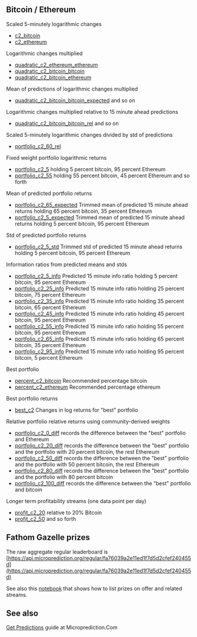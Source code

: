 


## Bitcoin / Ethereum 

Scaled 5-minutely logarithmic changes 
* [c2_bitcoin](https://www.microprediction.org/stream_dashboard.html?stream=c2_bitcoin)
* [c2_ethereum](https://www.microprediction.org/stream_dashboard.html?stream=c2_ethereum)

Logarithmic changes multiplied
* [quadratic_c2_ethereum_ethereum](https://www.microprediction.org/stream_dashboard.html?stream=quadratic_c2_ethereum_ethereum)
* [quadratic_c2_bitcoin_bitcoin](https://www.microprediction.org/stream_dashboard.html?stream=quadratic_c2_bitcoin_bitcoin)
* [quadratic_c2_bitcoin_ethereum](https://www.microprediction.org/stream_dashboard.html?stream=quadratic_c2_bitcoin_ethereum)

Mean of predictions of logarithmic changes multiplied
* [quadratic_c2_bitcoin_bitcoin_expected](https://www.microprediction.org/stream_dashboard.html?stream=quadratic_c2_bitcoin_bitcoin_expected)
and so on


Logarithmic changes multiplied relative to 15 minute ahead predictions
* [quadratic_c2_bitcoin_bitcoin_rel](https://www.microprediction.org/stream_dashboard.html?stream=quadratic_c2_bitcoin_bitcoin_rel)
and so on



Scaled 5-minutely logarithmic changes divided by std of predictions
* [portfolio_c2_60_rel](https://www.microprediction.org/stream_dashboard.html?stream=portfolio_c2_60_rel)

Fixed weight portfolio logarithmic returns
* [portfolio_c2_5](https://www.microprediction.org/stream_dashboard.html?stream=portfolio_c2_5) holding 5 percent bitcoin, 95 percent Ethereum
* [portfolio_c2_55](https://www.microprediction.org/stream_dashboard.html?stream=portfolio_c2_55) holding 55 percent bitcoin, 45 percent Ethereum
and so forth

Mean of predicted portfolio returns
* [portfolio_c2_65_expected](https://www.microprediction.org/stream_dashboard.html?stream=portfolio_c2_65_expected) Trimmed mean of predicted 15 minute ahead returns holding 65 percent bitcoin, 35 percent Ethereum
* [portfolio_c2_5_expected](https://www.microprediction.org/stream_dashboard.html?stream=portfolio_c2_5_expected) Trimmed mean of predicted 15 minute ahead returns holding 5 percent bitcoin, 95 percent Ethereum

Std of predicted portfolio returns
* [portfolio_c2_5_std](https://www.microprediction.org/stream_dashboard.html?stream=portfolio_c2_5_std) Trimmed std of predicted 15 minute ahead returns holding 5 percent bitcoin, 95 percent Ethereum

Information ratios from predicted means and stds
* [portfolio_c2_5_info](https://www.microprediction.org/stream_dashboard.html?stream=portfolio_c2_5_info) Predicted 15 minute info ratio holding 5 percent bitcoin, 95 percent Ethereum
* [portfolio_c2_25_info](https://www.microprediction.org/stream_dashboard.html?stream=portfolio_c2_25_info) Predicted 15 minute info ratio holding 25 percent bitcoin, 75 percent Ethereum
* [portfolio_c2_35_info](https://www.microprediction.org/stream_dashboard.html?stream=portfolio_c2_35_info) Predicted 15 minute info ratio holding 35 percent bitcoin, 65 percent Ethereum
* [portfolio_c2_45_info](https://www.microprediction.org/stream_dashboard.html?stream=portfolio_c2_45_info) Predicted 15 minute info ratio holding 45 percent bitcoin, 95 percent Ethereum
* [portfolio_c2_55_info](https://www.microprediction.org/stream_dashboard.html?stream=portfolio_c2_55_info) Predicted 15 minute info ratio holding 55 percent bitcoin, 95 percent Ethereum
* [portfolio_c2_65_info](https://www.microprediction.org/stream_dashboard.html?stream=portfolio_c2_65_info) Predicted 15 minute info ratio holding 65 percent bitcoin, 35 percent Ethereum
* [portfolio_c2_95_info](https://www.microprediction.org/stream_dashboard.html?stream=portfolio_c2_95_info) Predicted 15 minute info ratio holding 95 percent bitcoin, 5 percent Ethereum

Best portfolio 
* [percent_c2_bitcoin](https://www.microprediction.org/stream_dashboard.html?stream=percent_c2_bitcoin) Recommended percentage bitcoin
* [percent_c2_ethereum](https://www.microprediction.org/stream_dashboard.html?stream=percent_c2_ethereum) Recommended percentage ethereum 

Best portfolio returns
* [best_c2](https://www.microprediction.org/stream_dashboard.html?stream=best_c2) Changes in log returns for "best" portfolio


Relative portfolio relative returns using community-derived weights
* [portfolio_c2_0_diff](https://www.microprediction.org/stream_dashboard.html?stream=portfolio_c2_0_diff) 
records the difference between the "best" portfolio and Ethereum
* [portfolio_c2_20_diff](https://www.microprediction.org/stream_dashboard.html?stream=portfolio_c2_20_diff) 
records the difference between the "best" portfolio and the portfolio with 20 percent bitcoin, the rest Ethereum
* [portfolio_c2_50_diff](https://www.microprediction.org/stream_dashboard.html?stream=portfolio_c2_50_diff) 
records the difference between the "best" portfolio and the portfolio with 50 percent bitcoin, the rest Ethereum
* [portfolio_c2_80_diff](https://www.microprediction.org/stream_dashboard.html?stream=portfolio_c2_80_diff) 
records the difference between the "best" portfolio and the portfolio with 80 percent bitcoin
* [portfolio_c2_100_diff](https://www.microprediction.org/stream_dashboard.html?stream=portfolio_c2_100_diff) 
records the difference between the "best" portfolio and bitcoin

Longer term profitability streams (one data point per day)
* [profit_c2_20](https://www.microprediction.org/stream_dashboard.html?stream=profit_c2_20) relative to 20% Bitcoin
* [profit_c2_50](https://www.microprediction.org/stream_dashboard.html?stream=profit_c2_50)
and so forth



## Fathom Gazelle prizes

The raw aggregate regular leaderboard is [https://api.microprediction.org/regular/fa76039a2e11ed1f7d5d2cfef240455d](https://api.microprediction.org/regular/fa76039a2e11ed1f7d5d2cfef240455d)

See also this [notebook](https://github.com/microprediction/microprediction/blob/master/notebook_examples/List%20Current%20Prizes.ipynb) that shows how to list prizes on offer and related streams. 

## See also 

[Get Predictions](https://www.microprediction.com/get-predictions) guide at Microprediction.Com

 
